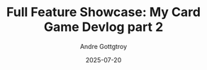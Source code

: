 ---
id: 102
title: "Full Feature Showcase: My Card Game Devlog part 2"
date: "2025-07-20"
author: "Andre Gottgtroy"
tags: ["Devlog", "Card Game", "Systems Design", "Unity"]
featured: true
series: "Card Game Devlog"
part: 2
content:
  - type: paragraph
    text: "This post is a complete demonstration of all the features available in the blog. You can use this file as a template for your own posts! This new system allows for a flexible arrangement of content, letting me place images, videos, and galleries exactly where they make the most sense in the article."
  - type: heading
    text: "Single Image Example"
  - type: image
    src: "/ravenhill_image.png"
    alt: "Concept art for a powerful spell card from Ravenhill."
  - type: heading
    text: "Video Demonstration"
  - type: video
    videoId: "oq9raTB9cHM"
    alt: "YouTube trailer for the game Ravenhill."
  - type: heading
    text: "Screenshot Gallery"
  - type: gallery
    screenshots:
      - "https://placehold.co/1600x900/18181b/8b5cf6?text=Card+Gallery+1"
      - "https://placehold.co/1600x900/18181b/8b5cf6?text=Card+Gallery+2"
      - "https://placehold.co/1600x900/18181b/8b5cf6?text=Card+Gallery+3"
    alt: "A gallery showing various in-game screenshots."
  - type: heading
    text: "Other Formatting Options"
  - type: list
    items:
      - "<strong>Prototyping:</strong> The first and most crucial step."
      - "<strong>Art & Assets:</strong> Creating the visual style of the game."
      - "<em>Systems Design:</em> Building the core rules and mechanics."
  - type: blockquote
    text: "This new content system provides the flexibility I need to write truly engaging devlogs."
---
